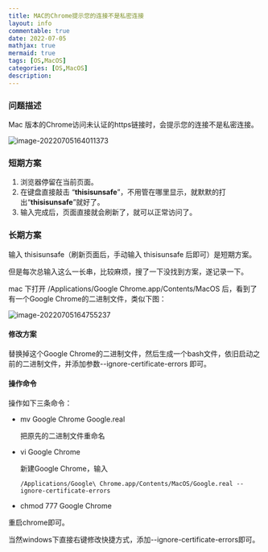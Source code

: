 ```yaml
---
title: MAC的Chrome提示您的连接不是私密连接
layout: info
commentable: true
date: 2022-07-05
mathjax: true
mermaid: true
tags: [OS,MacOS]
categories: [OS,MacOS]
description:
---
```

### 问题描述

Mac 版本的Chrome访问未认证的https链接时，会提示您的连接不是私密连接。

<!--more-->

![image-20220705164011373](/images/2022/07/image-20220705164011373.png)

### 短期方案

1. 浏览器停留在当前页面。
2. 在键盘直接敲击 “**thisisunsafe**”，不用管在哪里显示，就默默的打出“**thisisunsafe**”就好了。
3. 输入完成后，页面直接就会刷新了，就可以正常访问了。

### 长期方案

输入 thisisunsafe（刷新页面后，手动输入 thisisunsafe 后即可）是短期方案。

但是每次总输入这么一长串，比较麻烦，搜了一下没找到方案，遂记录一下。

mac 下打开 /Applications/Google Chrome.app/Contents/MacOS 后，看到了有一个Google Chrome的二进制文件，类似下图：

![image-20220705164755237](/images/2022/07/image-20220705164755237.png)

#### 修改方案

替换掉这个Google Chrome的二进制文件，然后生成一个bash文件，依旧启动之前的二进制文件，并添加参数--ignore-certificate-errors 即可。

#### 操作命令

操作如下三条命令：

- mv Google Chrome Google.real

  把原先的二进制文件重命名
- vi Google Chrome

  新建Google Chrome，输入

  ```
  /Applications/Google\ Chrome.app/Contents/MacOS/Google.real --ignore-certificate-errors
  ```
- chmod 777 Google Chrome

重启chrome即可。

当然windows下直接右键修改快捷方式，添加--ignore-certificate-errors即可。
